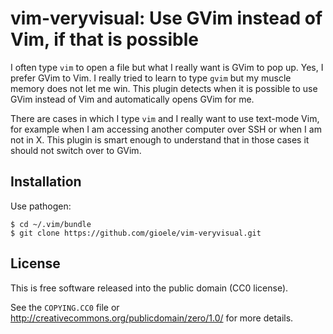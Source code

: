 vim-veryvisual: Use GVim instead of Vim, if that is possible
============================================================

I often type `vim` to open a file but what I really want is GVim to pop
up. Yes, I prefer GVim to Vim. I really tried to learn to type `gvim`
but my muscle memory does not let me win. This plugin detects when it is
possible to use GVim instead of Vim and automatically opens GVim for me.

There are cases in which I type `vim` and I really want to use text-mode
Vim, for example when I am accessing another computer over SSH or when
I am not in X. This plugin is smart enough to understand that in those
cases it should not switch over to GVim.


Installation
------------

Use pathogen:

    $ cd ~/.vim/bundle
    $ git clone https://github.com/gioele/vim-veryvisual.git


License
-------

This is free software released into the public domain (CC0 license).

See the `COPYING.CC0` file or <http://creativecommons.org/publicdomain/zero/1.0/>
for more details.
